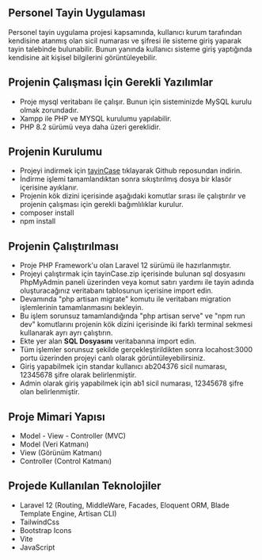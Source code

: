 ## Personel Tayin Uygulaması

Personel tayin uygulama projesi kapsamında, kullanıcı kurum tarafından kendisine atanmış olan sicil numarası ve şifresi ile sisteme giriş yaparak tayin talebinde bulunabilir. Bunun yanında kullanıcı sisteme giriş yaptığında kendisine ait kişisel bilgilerini görüntüleyebilir. 

## Projenin Çalışması İçin Gerekli Yazılımlar

- Proje mysql veritabanı ile çalışır. Bunun için sisteminizde MySQL kurulu olmak zorundadır.
- Xampp ile PHP ve MYSQL kurulumu yapılabilir.
- PHP 8.2 sürümü veya daha üzeri gereklidir. 

## Projenin Kurulumu

- Projeyi indirmek için [tayinCase](https://github.com/lazcansar/tayinCase) tıklayarak Github reposundan indirin.
- İndirme işlemi tamamlandıktan sonra sıkıştırılmış dosya bir klasör içerisine ayıklanır.
- Projenin kök dizini içerisinde aşağıdaki komutlar sırası ile çalıştırılır ve projenin çalışması için gerekli bağımlılıklar kurulur.
- composer install
- npm install

## Projenin Çalıştırılması

- Proje PHP Framework'u olan Laravel 12 sürümü ile hazırlanmıştır.
- Projeyi çalıştırmak için tayinCase.zip içerisinde bulunan sql dosyasını PhpMyAdmin paneli üzerinden veya komut satırı yardımı ile tayin adında oluşturacağınız veritabanı tablosunun içerisine import edin.
- Devamında "php artisan migrate" komutu ile veritabanı migration işlemlerinin tamamlanmasını bekleyin.
- Bu işlem sorunsuz tamamlandığında "php artisan serve" ve "npm run dev" komutlarını projenin kök dizini içerisinde iki farklı terminal sekmesi kullanarak ayrı ayrı çalıştırın.
- Ekte yer alan <strong>SQL Dosyasını</strong> veritabanına import edin.
- Tüm işlemler sorunsuz şekilde gerçekleştirildikten sonra locahost:3000 portu üzerinden projeyi canlı olarak görüntüleyebilirsiniz. 
- Giriş yapabilmek için standar kullanıcı ab204376 sicil numarası, 12345678 şifre olarak belirlenmiştir.
- Admin olarak giriş yapabilmek için ab1 sicil numarası, 12345678 şifre olan belirlenmiştir.

## Proje Mimari Yapısı

- Model - View - Controller (MVC)
- Model (Veri Katmanı)
- View (Görünüm Katmanı)
- Controller (Control Katmanı)

## Projede Kullanılan Teknolojiler

- Laravel 12 (Routing, MiddleWare, Facades, Eloquent ORM, Blade Template Engine, Artisan CLI)
- TailwindCss
- Bootstrap Icons
- Vite
- JavaScript

